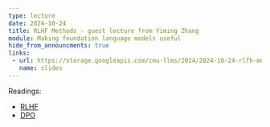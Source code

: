 ```yaml
---
type: lecture
date: 2024-10-24
title: RLHF Methods - guest lecture from Yiming Zhang
module: Making foundation language models useful
hide_from_announcments: true
links: 
 - url: https://storage.googleapis.com/cmu-llms/2024/2024-10-24-rlfh-methods.pdf
   name: slides
---
```

Readings:
 - [RLHF](https://arxiv.org/abs/2203.02155)
 - [DPO](https://arxiv.org/abs/2305.18290)
